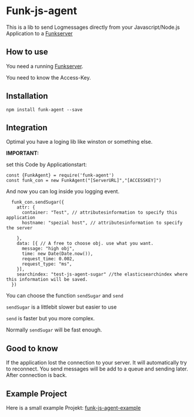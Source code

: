 # Funk-js-agent
This is a lib to send Logmessages directly from your Javascript/Node.js Application to a [Funkserver](https://github.com/fasibio/funk-server)




## How to use
You need a running [Funkserver](https://github.com/fasibio/funk-server).

You need to know the Access-Key. 

## Installation

```
npm install funk-agent --save
```

## Integration

Optimal you have a loging lib like winston or something else. 

**IMPORTANT:**

set this Code by Applicationstart: 
```
const {FunkAgent} = require('funk-agent')
const funk_con = new FunkAgent("[ServerURL]","[ACCESSKEY]")
```

And now you can log inside you logging event. 

```
  funk_con.sendSugar({
    attr: {
      container: "Test", // attributesinformation to specify this application
      hostname: "spezial host", // attributesinformation to specify the server

    },
    data: [{ // A free to choose obj. use what you want. 
      message: "high obj", 
      time: new Date(Date.now()),
      request_time: 0.002,
      request_type: "ms",
    }],
    searchindex: "test-js-agent-sugar" //the elasticsearchindex where this information will be saved. 
  })
```

You can choose the function ```sendSugar``` and ```send```

```sendSugar``` is a littlebit slower but easier to use

```send``` is faster but you more complex. 

Normally ```sendSugar``` will be fast enough. 


## Good to know

If the application lost the connection to your server. It will automatically try to reconnect. 
You send messages will be add to a queue and sending later. After connection is back. 


## Example Project

Here is a small example Projekt: [funk-js-agent-example](https://github.com/fasibio/funk-js-agent-example)


